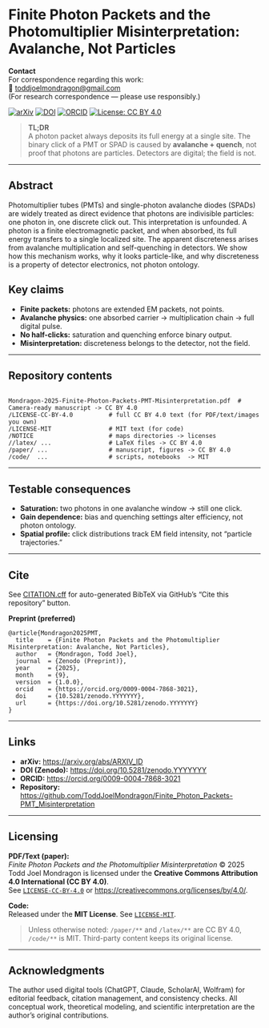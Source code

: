 # Finite Photon Packets and the Photomultiplier Misinterpretation: Avalanche, Not Particles

**Contact**  
For correspondence regarding this work:  
📧 [toddjoelmondragon@gmail.com](toddjoelmondragon@gmail.com)  
(For research correspondence — please use responsibly.)

[![arXiv](https://img.shields.io/badge/arXiv-XXXX.XXXXX-b31b1b.svg)](https://arxiv.org/abs/XXXX.XXXXX)
[![DOI](https://zenodo.org/badge/DOI/10.5281/zenodo.YYYYYYY.svg)](https://doi.org/10.5281/zenodo.YYYYYYY)
[![ORCID](https://img.shields.io/badge/ORCID-0009--0004--7868--3021-A6CE39.svg)](https://orcid.org/0009-0004-7868-3021)
[![License: CC BY 4.0](https://img.shields.io/badge/License-CC%20BY%204.0-blue.svg)](https://creativecommons.org/licenses/by/4.0/)

<blockquote>
  <strong>TL;DR</strong><br>
  A photon packet always deposits its full energy at a single site.  
  The binary click of a PMT or SPAD is caused by <strong>avalanche + quench</strong>,  
  not proof that photons are particles. Detectors are digital; the field is not.
</blockquote>

<hr>

<h2 id="abstract">Abstract</h2>
<p>
  Photomultiplier tubes (PMTs) and single-photon avalanche diodes (SPADs) are widely treated as
  direct evidence that photons are indivisible particles: one photon in, one discrete click out.
  This interpretation is unfounded. A photon is a finite electromagnetic packet, and when absorbed,
  its full energy transfers to a single localized site. The apparent discreteness arises from
  avalanche multiplication and self-quenching in detectors. We show how this mechanism works,
  why it looks particle-like, and why discreteness is a property of detector electronics,
  not photon ontology.
</p>

<h2 id="key-claims">Key claims</h2>
<ul>
  <li><strong>Finite packets:</strong> photons are extended EM packets, not points.</li>
  <li><strong>Avalanche physics:</strong> one absorbed carrier → multiplication chain → full digital pulse.</li>
  <li><strong>No half-clicks:</strong> saturation and quenching enforce binary output.</li>
  <li><strong>Misinterpretation:</strong> discreteness belongs to the detector, not the field.</li>
</ul>

<hr>

<h2 id="contents">Repository contents</h2>
<pre><code>
Mondragon-2025-Finite-Photon-Packets-PMT-Misinterpretation.pdf  # Camera-ready manuscript -> CC BY 4.0  
/LICENSE-CC-BY-4.0          # full CC BY 4.0 text (for PDF/text/images you own)
/LICENSE-MIT                # MIT text (for code)
/NOTICE                     # maps directories -> licenses
//latex/ ...                # LaTeX files -> CC BY 4.0
/paper/ ...                 # manuscript, figures -> CC BY 4.0
/code/  ...                 # scripts, notebooks  -> MIT
</code></pre>

<hr>

<h2 id="bench-tests">Testable consequences</h2>
<ul>
  <li><strong>Saturation:</strong> two photons in one avalanche window → still one click.</li>
  <li><strong>Gain dependence:</strong> bias and quenching settings alter efficiency, not photon ontology.</li>
  <li><strong>Spatial profile:</strong> click distributions track EM field intensity, not “particle trajectories.”</li>
</ul>

<hr>

<h2 id="cite">Cite</h2>
<p>See <a href="./CITATION.cff">CITATION.cff</a> for auto-generated BibTeX via GitHub&rsquo;s &ldquo;Cite this repository&rdquo; button.</p>

<p><strong>Preprint (preferred)</strong></p>
<pre><code class="language-bibtex">@article{Mondragon2025PMT,
  title    = {Finite Photon Packets and the Photomultiplier Misinterpretation: Avalanche, Not Particles},
  author   = {Mondragon, Todd Joel},
  journal  = {Zenodo (Preprint)},
  year     = {2025},
  month    = {9},
  version  = {1.0.0},
  orcid    = {https://orcid.org/0009-0004-7868-3021},
  doi      = {10.5281/zenodo.YYYYYYY},
  url      = {https://doi.org/10.5281/zenodo.YYYYYYY}
}
</code></pre>

<hr>

<h2 id="links">Links</h2>
<ul>
  <li><strong>arXiv:</strong> <a href="https://arxiv.org/abs/ARXIV_ID">https://arxiv.org/abs/ARXIV_ID</a></li>
  <li><strong>DOI (Zenodo):</strong> <a href="https://doi.org/10.5281/zenodo.YYYYYYY">https://doi.org/10.5281/zenodo.YYYYYYY</a></li>
  <li><strong>ORCID:</strong> <a href="https://orcid.org/0009-0004-7868-3021">https://orcid.org/0009-0004-7868-3021</a></li>
  <li><strong>Repository:</strong> <a href="https://github.com/ToddJoelMondragon/Finite_Photon_Packets-PMT_Misinterpretation">https://github.com/ToddJoelMondragon/Finite_Photon_Packets-PMT_Misinterpretation</a></li>
</ul>

<hr>

## Licensing

**PDF/Text (paper):**  
*Finite Photon Packets and the Photomultiplier Misinterpretation* © 2025 Todd Joel Mondragon is licensed under the **Creative Commons Attribution 4.0 International (CC BY 4.0)**.  
See [`LICENSE-CC-BY-4.0`](./LICENSE-CC-BY-4.0) or <https://creativecommons.org/licenses/by/4.0/>.

**Code:**  
Released under the **MIT License**. See [`LICENSE-MIT`](./LICENSE-MIT).

> Unless otherwise noted: `/paper/**` and `/latex/**` are CC BY 4.0, `/code/**` is MIT. Third-party content keeps its original license.
<hr>

<h2 id="ack">Acknowledgments</h2>
<p>
  The author used digital tools (ChatGPT, Claude, ScholarAI, Wolfram) for editorial feedback,
  citation management, and consistency checks.
  All conceptual work, theoretical modeling, and scientific interpretation are the author’s original contributions.
</p>
